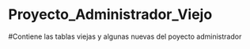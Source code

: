 # Proyecto_Administrador_Viejo
#Contiene las tablas viejas y algunas nuevas del poyecto administrador
